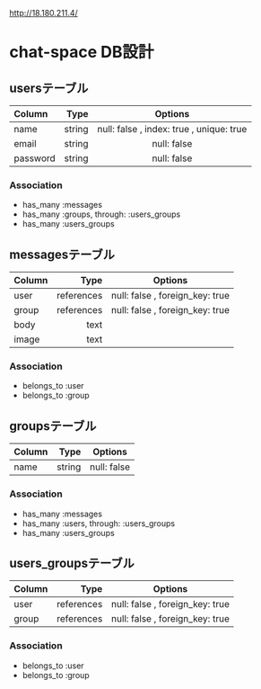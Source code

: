 http://18.180.211.4/

# chat-space  DB設計
## usersテーブル
| Column | Type | Options |
|:-------|-----:|:-------:|
| name | string | null: false , index: true , unique: true |
| email | string | null: false |
| password | string | null: false |
### Association
- has_many :messages
- has_many :groups, through: :users_groups
- has_many :users_groups

## messagesテーブル
| Column | Type | Options |
|:-------|-----:|:-------:|
| user | references | null: false , foreign_key: true |
| group | references | null: false , foreign_key: true |
| body | text | |
| image | text | |
### Association
- belongs_to :user
- belongs_to :group

## groupsテーブル
| Column | Type | Options |
|:-------|-----:|:-------:|
| name | string | null: false |
### Association
- has_many :messages
- has_many :users, through: :users_groups
- has_many :users_groups

## users_groupsテーブル
| Column | Type | Options |
|:-------|-----:|:-------:|
| user | references | null: false , foreign_key: true |
| group | references | null: false , foreign_key: true |
### Association
- belongs_to :user
- belongs_to :group
